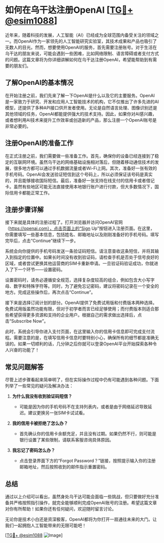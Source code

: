 # 如何在乌干达注册OpenAI [[TG💪+ @esim1088](https://t.me/s/esim1088)]

近年来，随着科技的发展，人工智能（AI）已经成为全球范围内备受关注的领域之一。而OpenAI作为一家领先的人工智能研究实验室，其技术成果和产品也吸引了无数人的目光。然而，想要使用OpenAI的服务，首先需要注册账号。对于生活在乌干达的朋友来说，可能会遇到一些困难，比如网络限制、语言障碍或者支付方式的问题。这篇文章将为你详细讲解如何在乌干达注册OpenAI，希望能帮助到有需要的朋友们。

## 了解OpenAI的基本情况

在开始注册之前，我们先来了解一下OpenAI是什么以及它的主要服务。OpenAI是一家致力于研究、开发和应用人工智能技术的机构，它不仅推出了许多先进的AI模型，还提供了多种API接口供开发者使用。无论是自然语言处理、图像识别还是其他领域的任务，OpenAI都能提供强大的技术支持。因此，如果你对AI感兴趣，或者想利用AI技术来提升工作效率或创造新的产品，那么注册一个OpenAI账号是非常必要的。

## 注册OpenAI的准备工作

在正式注册之前，我们需要做一些准备工作。首先，确保你的设备已经连接到了稳定的互联网环境。虽然乌干达的网络基础设施相对落后，但随着移动通信技术的发展，很多地方都可以通过手机数据流量或者Wi-Fi上网。其次，准备好一张有效的手机号码。OpenAI会发送验证短信到这个号码上，所以必须保证该号码是真实的，并且能够接收国际短信。最后，准备好一张支持在线支付的信用卡或者借记卡。虽然有些地区可能无法直接使用本地银行账户进行付款，但大多数情况下，国际信用卡都能正常工作。

## 注册步骤详解

接下来就是具体的注册过程了。打开浏览器并访问OpenAI官网（https://openai.com），点击页面上的“Sign Up”按钮进入注册页面。在这里，你需要填写一些基本信息，包括姓名、邮箱地址以及刚刚准备好的手机号码。填写完毕后，点击“Continue”继续下一步。

系统会向你提供的手机号码发送一条验证码短信。请注意查收这条短信，并将其输入到指定的位置中。如果长时间没有收到验证码，请检查手机是否处于信号良好的区域，或者尝试更换其他运营商的SIM卡重新申请。一旦验证码验证成功，你就进入了下一个环节——设置密码。

设置密码时，请务必遵循安全规范，选择复杂度较高的组合，例如包含大小写字母、数字和特殊字符等。同时，为了避免忘记密码，建议将密码记录在一个安全的地方。完成这些操作后，再次点击“Continue”。

接下来是选择订阅计划的部分。OpenAI提供了免费试用版和付费版本两种选择。免费试用版虽然功能有限，但对于初学者而言已经足够使用；而付费版本则适合那些希望获得更多资源和支持的企业用户。根据自己的需求做出选择后，点击“Subscribe Now”。

此时，系统会引导你进入支付页面，在这里输入你的信用卡信息即可完成支付流程。需要注意的是，在填写信用卡信息时要特别小心，确保所有的细节都是准确无误的。如果一切顺利的话，几分钟之后你就可以登录OpenAI平台开始探索各种令人兴奋的功能了！

## 常见问题解答

尽管上述步骤看起来简单明了，但在实际操作过程中仍有可能遇到各种问题。下面列举了一些常见的疑问及解决办法：

1. **为什么我没有收到验证码短信？**
   - 可能是因为你的手机号码不在支持列表内，或者是由于网络延迟导致延迟。建议更换另一张SIM卡试试看。
   
2. **我的信用卡被拒绝了怎么办？**
   - 首先确认你的信用卡余额充足，并且没有过期。如果仍然不行，则可能是银行设置了某些限制，请联系客服咨询具体原因。

3. **我忘记了密码怎么办？**
   - 点击登录界面下方的“Forgot Password？”链接，按照提示输入你的注册邮箱地址，然后按照收到的邮件指示重置密码。

## 总结

通过以上介绍可以看出，虽然身处乌干达可能会面临一些挑战，但只要做好充分准备并严格按照指引操作，就完全能够顺利完成OpenAI账号的注册。希望这篇文章对你有所帮助！如果你还有任何疑问，欢迎随时留言讨论。

无论你是技术小白还是资深极客，OpenAI都将为你打开一扇通往未来的大门。让我们一起拥抱人工智能带来的无限可能吧！

[[TG💪+ @esim1088](https://t.me/s/esim1088) ![Image](https://i.postimg.cc/4NQfJmqS/Snipaste-2025-05-13-00-14-12.png)]
